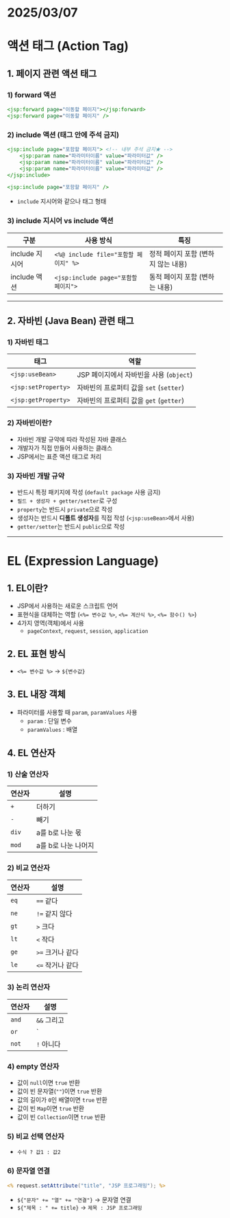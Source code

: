 # 2025/03/07
# 액션 태그 (Action Tag)

## 1. 페이지 관련 액션 태그

### 1) forward 액션
```jsp
<jsp:forward page="이동할 페이지"></jsp:forward>
<jsp:forward page="이동할 페이지" />
```

### 2) include 액션 (태그 안에 주석 금지)
```jsp
<jsp:include page="포함할 페이지"> <!-- 내부 주석 금지★ -->
    <jsp:param name="파라미터이름" value="파라미터값" />
    <jsp:param name="파라미터이름" value="파라미터값" />
    <jsp:param name="파라미터이름" value="파라미터값" />
</jsp:include>

<jsp:include page="포함할 페이지" />
```
- `include` 지시어와 같으나 태그 형태

### 3) include 지시어 vs include 액션
| 구분 | 사용 방식 | 특징 |
|------|----------|------|
| include 지시어 | `<%@ include file="포함할 페이지" %>` | 정적 페이지 포함 (변하지 않는 내용) |
| include 액션 | `<jsp:include page="포함할 페이지">` | 동적 페이지 포함 (변하는 내용) |

---

## 2. 자바빈 (Java Bean) 관련 태그

### 1) 자바빈 태그
| 태그 | 역할 |
|------|------|
| `<jsp:useBean>` | JSP 페이지에서 자바빈을 사용 (`object`) |
| `<jsp:setProperty>` | 자바빈의 프로퍼티 값을 `set` (`setter`) |
| `<jsp:getProperty>` | 자바빈의 프로퍼티 값을 `get` (`getter`) |

### 2) 자바빈이란?
- 자바빈 개발 규약에 따라 작성된 자바 클래스
- 개발자가 직접 만들어 사용하는 클래스
- JSP에서는 표준 액션 태그로 처리

### 3) 자바빈 개발 규약
- 반드시 특정 패키지에 작성 (`default package` 사용 금지)
- `필드 + 생성자 + getter/setter`로 구성
- `property`는 반드시 `private`으로 작성
- 생성자는 반드시 **디폴트 생성자**를 직접 작성 (`<jsp:useBean>`에서 사용)
- `getter/setter`는 반드시 `public`으로 작성
---
# EL (Expression Language)

## 1. EL이란?
- JSP에서 사용하는 새로운 스크립트 언어
- 표현식을 대체하는 역할 (`<%= 변수값 %>`, `<%= 계산식 %>`, `<%= 함수() %>`)
- 4가지 영역(객체)에서 사용
  - `pageContext`, `request`, `session`, `application`

## 2. EL 표현 방식
- `<%= 변수값 %>` → `${변수값}`

## 3. EL 내장 객체
- 파라미터를 사용할 때 `param`, `paramValues` 사용
  - `param` : 단일 변수
  - `paramValues` : 배열

## 4. EL 연산자
### 1) 산술 연산자
| 연산자 | 설명 |
|--------|------|
| `+`    | 더하기 |
| `-`    | 빼기 |
| `div`  | a를 b로 나눈 몫 |
| `mod`  | a를 b로 나눈 나머지 |

### 2) 비교 연산자
| 연산자 | 설명 |
|--------|------|
| `eq`   | `==` 같다 |
| `ne`   | `!=` 같지 않다 |
| `gt`   | `>` 크다 |
| `lt`   | `<` 작다 |
| `ge`   | `>=` 크거나 같다 |
| `le`   | `<=` 작거나 같다 |

### 3) 논리 연산자
| 연산자 | 설명 |
|--------|------|
| `and`  | `&&` 그리고 |
| `or`   | `||` 또는 |
| `not`  | `!` 아니다 |

### 4) empty 연산자
- 값이 `null`이면 `true` 반환
- 값이 빈 문자열(`""`)이면 `true` 반환
- 값의 길이가 `0`인 배열이면 `true` 반환
- 값이 빈 `Map`이면 `true` 반환
- 값이 빈 `Collection`이면 `true` 반환

### 5) 비교 선택 연산자
- `수식 ? 값1 : 값2`

### 6) 문자열 연결
```jsp
<% request.setAttribute("title", "JSP 프로그래밍"); %>
```
- `${"문자" += "열" += "연결"}` → 문자열 연결
- `${"제목 : " += title}` → `제목 : JSP 프로그래밍`
